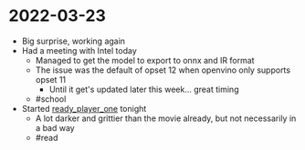 # 2022-03-23
- Big surprise, working again
- Had a meeting with Intel today
	- Managed to get the model to export to onnx and IR format
	- The issue was the default of opset 12 when openvino only supports opset 11
		- Until it get's updated later this week... great timing
	- #school 
- Started [ready_player_one](../Media/Books/ready_player_one.md) tonight
	- A lot darker and grittier than the movie already, but not necessarily in a bad way
	- #read